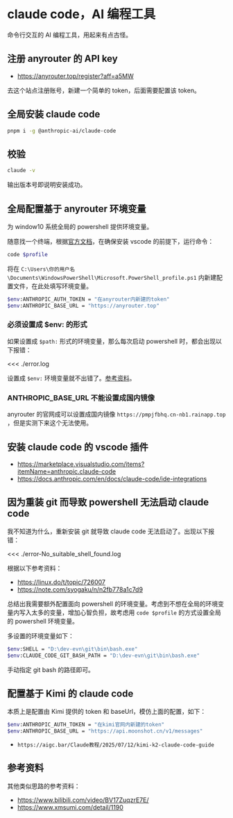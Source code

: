 # claude code，AI 编程工具

命令行交互的 AI 编程工具，用起来有点古怪。

## 注册 anyrouter 的 API key

- https://anyrouter.top/register?aff=a5MW

去这个站点注册账号，新建一个简单的 token，后面需要配置该 token。

## 全局安装 claude code

```bash
pnpm i -g @anthropic-ai/claude-code
```

## 校验

```bash
claude -v
```

输出版本号即说明安装成功。

## 全局配置基于 anyrouter 环境变量

为 window10 系统全局的 powershell 提供环境变量。

随意找一个终端，根据[官方文档](https://learn.microsoft.com/zh-cn/powershell/scripting/learn/shell/creating-profiles?view=powershell-7.5#adding-customizations-to-your-profile)，在确保安装 vscode 的前提下，运行命令：

```bash
code $profile
```

将在 `C:\Users\你的用户名\Documents\WindowsPowerShell\Microsoft.PowerShell_profile.ps1` 内新建配置文件，在此处填写环境变量。

```bash
$env:ANTHROPIC_AUTH_TOKEN = "在anyrouter内新建的token"
$env:ANTHROPIC_BASE_URL = "https://anyrouter.top"
```

### 必须设置成 $env: 的形式

如果设置成 `$path:` 形式的环境变量，那么每次启动 powershell 时，都会出现以下报错：

<<< ./error.log

设置成 `$env:` 环境变量就不出错了。[参考资料](https://zhuanlan.zhihu.com/p/677577008)。

### ANTHROPIC_BASE_URL 不能设置成国内镜像

anyrouter 的官网成可以设置成国内镜像 `https://pmpjfbhq.cn-nb1.rainapp.top` ，但是实测下来这个无法使用。

## 安装 claude code 的 vscode 插件

- https://marketplace.visualstudio.com/items?itemName=anthropic.claude-code
- https://docs.anthropic.com/en/docs/claude-code/ide-integrations

## 因为重装 git 而导致 powershell 无法启动 claude code

我不知道为什么，重新安装 git 就导致 claude code 无法启动了。出现以下报错：

<<< ./error-No_suitable_shell_found.log

根据以下参考资料：

- https://linux.do/t/topic/726007
- https://note.com/syogaku/n/n2fb778a1c7d9

总结出我需要额外配置面向 powershell 的环境变量。考虑到不想在全局的环境变量内写入太多的变量，增加心智负担，故考虑用 `code $profile` 的方式设置全局的 powershell 环境变量。

多设置的环境变量如下：

```bash
$env:SHELL = "D:\dev-evn\git\bin\bash.exe"
$env:CLAUDE_CODE_GIT_BASH_PATH = "D:\dev-evn\git\bin\bash.exe"
```

手动指定 git bash 的路径即可。

## 配置基于 Kimi 的 claude code

本质上是配置由 Kimi 提供的 token 和 baseUrl，模仿上面的配置，如下：

```bash
$env:ANTHROPIC_AUTH_TOKEN = "在kimi官网内新建的token"
$env:ANTHROPIC_BASE_URL = "https://api.moonshot.cn/v1/messages"
```

- `https://aigc.bar/Claude教程/2025/07/12/kimi-k2-claude-code-guide`

## 参考资料

其他类似思路的参考资料：

- https://www.bilibili.com/video/BV17ZuqzrE7E/
- https://www.xmsumi.com/detail/1190

